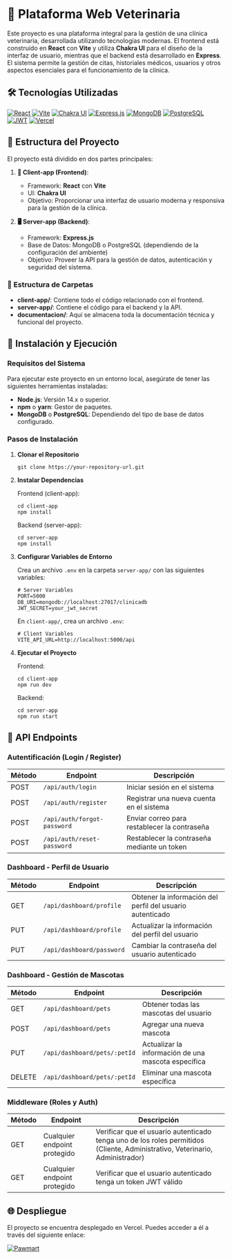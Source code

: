 # 🐾 Plataforma Web Veterinaria

Este proyecto es una plataforma integral para la gestión de una clínica veterinaria, desarrollada utilizando tecnologías modernas. El frontend está construido en **React** con **Vite** y utiliza **Chakra UI** para el diseño de la interfaz de usuario, mientras que el backend está desarrollado en **Express**. El sistema permite la gestión de citas, historiales médicos, usuarios y otros aspectos esenciales para el funcionamiento de la clínica.

## 🛠️ Tecnologías Utilizadas

[![React](https://img.shields.io/badge/React-61DAFB?style=for-the-badge&logo=react&logoColor=black)](https://reactjs.org/)
[![Vite](https://img.shields.io/badge/Vite-646CFF?style=for-the-badge&logo=vite&logoColor=white)](https://vitejs.dev/)
[![Chakra UI](https://img.shields.io/badge/Chakra%20UI-319795?style=for-the-badge&logo=chakra-ui&logoColor=white)](https://chakra-ui.com/)
[![Express.js](https://img.shields.io/badge/Express.js-000000?style=for-the-badge&logo=express&logoColor=white)](https://expressjs.com/)
[![MongoDB](https://img.shields.io/badge/MongoDB-47A248?style=for-the-badge&logo=mongodb&logoColor=white)](https://www.mongodb.com/)
[![PostgreSQL](https://img.shields.io/badge/PostgreSQL-336791?style=for-the-badge&logo=postgresql&logoColor=white)](https://www.postgresql.org/)
[![JWT](https://img.shields.io/badge/JWT-000000?style=for-the-badge&logo=json-web-tokens&logoColor=white)](https://jwt.io/)
[![Vercel](https://img.shields.io/badge/Deployed%20on-Vercel-000000?style=for-the-badge&logo=vercel&logoColor=white)](https://vercel.com/)

## 📁 Estructura del Proyecto

El proyecto está dividido en dos partes principales:

1. **📱 Client-app (Frontend)**: 
   - Framework: **React** con **Vite**
   - UI: **Chakra UI**
   - Objetivo: Proporcionar una interfaz de usuario moderna y responsiva para la gestión de la clínica.

2. **🖥️ Server-app (Backend)**:
   - Framework: **Express.js**
   - Base de Datos: MongoDB o PostgreSQL (dependiendo de la configuración del ambiente)
   - Objetivo: Proveer la API para la gestión de datos, autenticación y seguridad del sistema.

### 📂 Estructura de Carpetas

- **client-app/**: Contiene todo el código relacionado con el frontend.
- **server-app/**: Contiene el código para el backend y la API.
- **documentacion/**: Aquí se almacena toda la documentación técnica y funcional del proyecto.

## 🚀 Instalación y Ejecución

### Requisitos del Sistema

Para ejecutar este proyecto en un entorno local, asegúrate de tener las siguientes herramientas instaladas:

- **Node.js**: Versión 14.x o superior.
- **npm** o **yarn**: Gestor de paquetes.
- **MongoDB** o **PostgreSQL**: Dependiendo del tipo de base de datos configurado.

### Pasos de Instalación

1. **Clonar el Repositorio**
   ```
   git clone https://your-repository-url.git
   ```

2. **Instalar Dependencias**

   Frontend (client-app):
   ```
   cd client-app
   npm install
   ```

   Backend (server-app):
   ```
   cd server-app
   npm install
   ```

3. **Configurar Variables de Entorno**

   Crea un archivo `.env` en la carpeta `server-app/` con las siguientes variables:

   ```
   # Server Variables
   PORT=5000
   DB_URI=mongodb://localhost:27017/clinicadb
   JWT_SECRET=your_jwt_secret
   ```

   En `client-app/`, crea un archivo `.env`:

   ```
   # Client Variables 
   VITE_API_URL=http://localhost:5000/api
   ```

4. **Ejecutar el Proyecto**

   Frontend:
   ```
   cd client-app
   npm run dev
   ```

   Backend:
   ```
   cd server-app
   npm run start
   ```

## 🔑 API Endpoints

### Autentificación (Login / Register)

| Método | Endpoint | Descripción |
|--------|----------|-------------|
| POST   | `/api/auth/login` | Iniciar sesión en el sistema |
| POST   | `/api/auth/register` | Registrar una nueva cuenta en el sistema |
| POST   | `/api/auth/forgot-password` | Enviar correo para restablecer la contraseña |
| POST   | `/api/auth/reset-password` | Restablecer la contraseña mediante un token |

### Dashboard - Perfil de Usuario

| Método | Endpoint | Descripción |
|--------|----------|-------------|
| GET    | `/api/dashboard/profile` | Obtener la información del perfil del usuario autenticado |
| PUT    | `/api/dashboard/profile` | Actualizar la información del perfil del usuario |
| PUT    | `/api/dashboard/password` | Cambiar la contraseña del usuario autenticado |

### Dashboard - Gestión de Mascotas

| Método | Endpoint | Descripción |
|--------|----------|-------------|
| GET    | `/api/dashboard/pets` | Obtener todas las mascotas del usuario |
| POST   | `/api/dashboard/pets` | Agregar una nueva mascota |
| PUT    | `/api/dashboard/pets/:petId` | Actualizar la información de una mascota específica |
| DELETE | `/api/dashboard/pets/:petId` | Eliminar una mascota específica |

### Middleware (Roles y Auth)

| Método | Endpoint | Descripción |
|--------|----------|-------------|
| GET    | Cualquier endpoint protegido | Verificar que el usuario autenticado tenga uno de los roles permitidos (Cliente, Administrativo, Veterinario, Administrador) |
| GET    | Cualquier endpoint protegido | Verificar que el usuario autenticado tenga un token JWT válido |

## 🌐 Despliegue

El proyecto se encuentra desplegado en Vercel. Puedes acceder a él a través del siguiente enlace:

[![Pawmart](https://img.shields.io/badge/Pawmart-000000?style=for-the-badge&logo=vercel&logoColor=white)](https://pawmart.vercel.app/)

